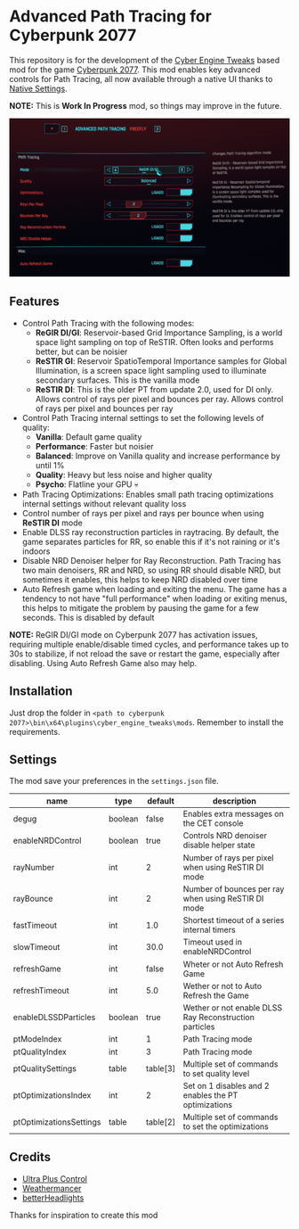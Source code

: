 # Advanced Path Tracing for Cyberpunk 2077

This repository is for the development of the [Cyber Engine Tweaks](https://wiki.redmodding.org/cyber-engine-tweaks) based mod for the game [Cyberpunk 2077](https://www.cyberpunk.net/). This mod enables key advanced controls for Path Tracing, all now available through a native UI thanks to [Native Settings](https://www.nexusmods.com/cyberpunk2077/mods/3518).

**NOTE:** This is **Work In Progress** mod, so things may improve in the future.

![Advanced Path Tracing Menu](/menu.png?raw=true)

## Features

- Control Path Tracing with the following modes:
  - **ReGIR DI/GI**: Reservoir-based Grid Importance Sampling, is a world space light sampling on top of ReSTIR. Often looks and performs better, but can be noisier
  - **ReSTIR GI**: Reservoir SpatioTemporal Importance samples for Global Illumination, is a screen space light sampling used to illuminate secondary surfaces. This is the vanilla mode
  - **ReSTIR DI**: This is the older PT from update 2.0, used for DI only. Allows control of rays per pixel and bounces per ray. Allows control of rays per pixel and bounces per ray
- Control Path Tracing internal settings to set the following levels of quality:
  - **Vanilla**: Default game quality
  - **Performance**: Faster but noisier
  - **Balanced**: Improve on Vanilla quality and increase performance by until 1%
  - **Quality**: Heavy but less noise and higher quality
  - **Psycho**: Flatline your GPU 💀
- Path Tracing Optimizations: Enables small path tracing optimizations internal settings without relevant quality loss
- Control number of rays per pixel and rays per bounce when using **ReSTIR DI** mode
- Enable DLSS ray reconstruction particles in raytracing. By default, the game separates particles for RR, so enable this if it's not raining or it's indoors
- Disable NRD Denoiser helper for Ray Reconstruction. Path Tracing has two main denoisers, RR and NRD, so using RR should disable NRD, but sometimes it enables, this helps to keep NRD disabled over time
- Auto Refresh game when loading and exiting the menu. The game has a tendency to not have "full performance" when loading or exiting menus, this helps to mitigate the problem by pausing the game for a few seconds. This is disabled by default

**NOTE:** ReGIR DI/GI mode on Cyberpunk 2077 has activation issues, requiring multiple enable/disable timed cycles, and performance takes up to 30s to stabilize, if not reload the save or restart the game, especially after disabling. Using Auto Refresh Game also may help.

## Installation

Just drop the folder in `<path to cyberpunk 2077>\bin\x64\plugins\cyber_engine_tweaks\mods`. Remember to install the requirements.

## Settings

The mod save your preferences in the `settings.json` file.

| name | type | default | description |
| ---- | ---- | ------- | ----------- |
| degug | boolean | false | Enables extra messages on the CET console |
| enableNRDControl | boolean | true | Controls NRD denoiser disable helper state |
| rayNumber | int | 2 | Number of rays per pixel when using ReSTIR DI mode |
| rayBounce | int | 2 | Number of bounces per ray when using ReSTIR DI mode |
| fastTimeout | int | 1.0 | Shortest timeout of a series internal timers |
| slowTimeout | int | 30.0 | Timeout used in enableNRDControl |
| refreshGame | int | false | Wheter or not Auto Refresh Game |
| refreshTimeout | int | 5.0 | Wether or not to Auto Refresh the Game |
| enableDLSSDParticles | boolean | true | Wether or not enable DLSS Ray Reconstruction particles |
| ptModeIndex | int | 1 | Path Tracing mode |
| ptQualityIndex | int | 3 | Path Tracing mode |
| ptQualitySettings | table | table[3] | Multiple set of commands to set quality level |
| ptOptimizationsIndex | int | 2 | Set on 1 disables and 2 enables the PT optimizations |
| ptOptimizationsSettings | table | table[2] | Multiple set of commands to set the optimizations |

## Credits

- [Ultra Plus Control](https://www.nexusmods.com/cyberpunk2077/mods/10490)
- [Weathermancer](https://www.nexusmods.com/cyberpunk2077/mods/9805)
- [betterHeadlights](https://www.nexusmods.com/cyberpunk2077/mods/5013)

Thanks for inspiration to create this mod
